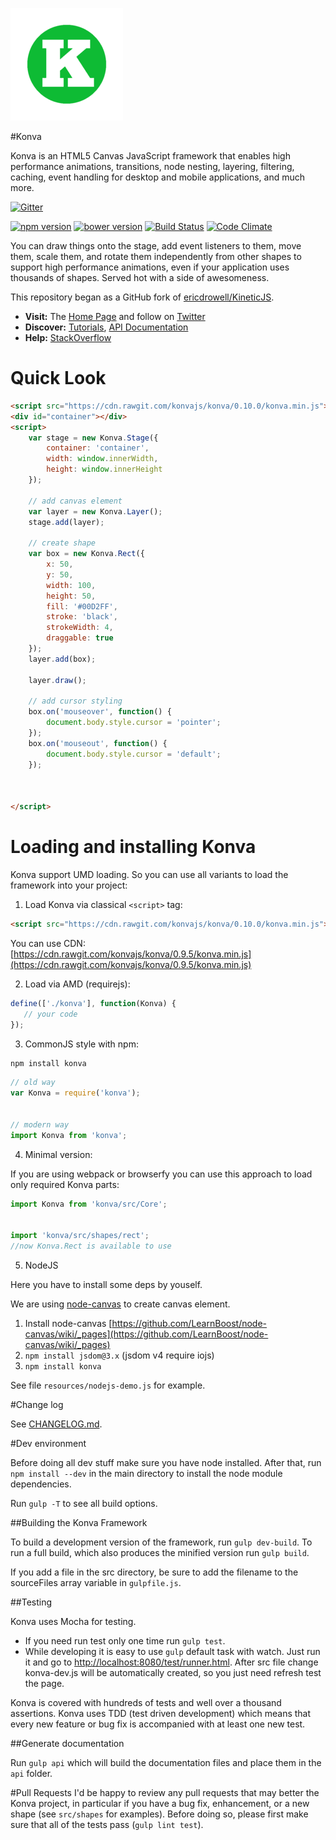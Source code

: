 ![Konva logo](https://raw.githubusercontent.com/konvajs/konvajs.github.io/master/apple-touch-icon-180x180.png)

#Konva

Konva is an HTML5 Canvas JavaScript framework that enables high performance animations, transitions, node nesting, layering, filtering, caching, event handling for desktop and mobile applications, and much more.

[![Gitter](https://badges.gitter.im/Join%20Chat.svg)](https://gitter.im/konvajs/konva?utm_source=badge&utm_medium=badge&utm_campaign=pr-badge)

[![npm version](https://badge.fury.io/js/konva.svg)](http://badge.fury.io/js/konva) [![bower version](https://badge.fury.io/bo/konva.svg)](http://badge.fury.io/bo/konva)
[![Build Status](https://travis-ci.org/konvajs/konva.png)](https://travis-ci.org/konvajs/konva)  [![Code Climate](https://codeclimate.com/github/konvajs/konva/badges/gpa.svg)](https://codeclimate.com/github/konvajs/konva)

You can draw things onto the stage, add event listeners to them, move them, scale them, and rotate them independently from other shapes to support high performance animations, even if your application uses thousands of shapes. Served hot with a side of awesomeness.

This repository began as a GitHub fork of [ericdrowell/KineticJS](https://github.com/ericdrowell/KineticJS).

* **Visit:** The [Home Page](http://konvajs.github.io/) and follow on [Twitter](https://twitter.com/lavrton)
* **Discover:** [Tutorials](http://konvajs.github.io/docs), [API Documentation](http://konvajs.github.io/docs)
* **Help:** [StackOverflow](http://stackoverflow.com/questions/tagged/konvajs)

# Quick Look

```html
<script src="https://cdn.rawgit.com/konvajs/konva/0.10.0/konva.min.js"></script>
<div id="container"></div>
<script>
    var stage = new Konva.Stage({
        container: 'container',
        width: window.innerWidth,
        height: window.innerHeight
    });

    // add canvas element
    var layer = new Konva.Layer();
    stage.add(layer);

    // create shape
    var box = new Konva.Rect({
        x: 50,
        y: 50,
        width: 100,
        height: 50,
        fill: '#00D2FF',
        stroke: 'black',
        strokeWidth: 4,
        draggable: true
    });
    layer.add(box);
    
    layer.draw();

    // add cursor styling
    box.on('mouseover', function() {
        document.body.style.cursor = 'pointer';
    });
    box.on('mouseout', function() {
        document.body.style.cursor = 'default';
    });

    
    
</script>
```

# Loading and installing Konva

Konva support UMD loading. So you can use all variants to load the framework into your project:

1. Load Konva via classical `<script>` tag:

```html
<script src="https://cdn.rawgit.com/konvajs/konva/0.10.0/konva.min.js"></script>
```

You can use CDN: [https://cdn.rawgit.com/konvajs/konva/0.9.5/konva.min.js](https://cdn.rawgit.com/konvajs/konva/0.9.5/konva.min.js)

2. Load via AMD (requirejs):

```javascript
define(['./konva'], function(Konva) {
   // your code 
});
```

3. CommonJS style with npm:

```bash
npm install konva
```

```javascript
// old way
var Konva = require('konva');


// modern way
import Konva from 'konva';
```

4. Minimal version:

If you are using webpack or browserfy you can use this approach to load only required Konva parts:
```javascript
import Konva from 'konva/src/Core';


import 'konva/src/shapes/rect';
//now Konva.Rect is available to use
```

5. NodeJS

Here you have to install some deps by youself.

We are using [node-canvas](https://github.com/LearnBoost/node-canvas) to create canvas element.

1. Install node-canvas [https://github.com/LearnBoost/node-canvas/wiki/_pages](https://github.com/LearnBoost/node-canvas/wiki/_pages)
2. `npm install jsdom@3.x` (jsdom v4 require iojs)
3. `npm install konva`

See file `resources/nodejs-demo.js` for example.


#Change log

See [CHANGELOG.md](https://github.com/konvajs/konva/blob/master/CHANGELOG.md).

#Dev environment

Before doing all dev stuff make sure you have node installed. After that, run `npm install --dev` in the main directory to install the node module dependencies.

Run `gulp -T` to see all build options.

##Building the Konva Framework

To build a development version of the framework, run `gulp dev-build`. To run a full build, which also produces the minified version run `gulp build`.

If you add a file in the src directory, be sure to add the filename to the sourceFiles array variable in `gulpfile.js`.

##Testing

Konva uses Mocha for testing.

* If you need run test only one time run `gulp test`.
* While developing it is easy to use `gulp` default task with watch. Just run it and go to [http://localhost:8080/test/runner.html](http://localhost:8080/test/runner.html). After src file change konva-dev.js will be automatically created, so you just need refresh test the page.

Konva is covered with hundreds of tests and well over a thousand assertions.
Konva uses TDD (test driven development) which means that every new feature or bug fix is accompanied with at least one new test.

##Generate documentation

Run `gulp api` which will build the documentation files and place them in the `api` folder.


#Pull Requests
I'd be happy to review any pull requests that may better the Konva project,
in particular if you have a bug fix, enhancement, or a new shape (see `src/shapes` for examples).  Before doing so, please first make sure that all of the tests pass (`gulp lint test`).
